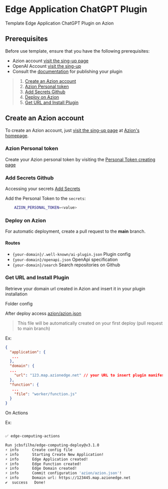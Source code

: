 # Edge Application ChatGPT Plugin

Template Edge Application ChatGPT Plugin on Azion

## Prerequisites

Before use template, ensure that you have the following prerequisites:

- Azion account [visit the sing-up page](https://manager.azion.com/signup/)
- OpenAI Account [visit the sing-up](https://platform.openai.com/signup?launch)
- Consult the [documentation](https://openai.com/blog/chatgpt-plugins) for publishing your plugin


> 1. [Create an Azion account](#Create-an-Azion-account)
> 2. [Azion Personal token](#Azion-Personal-token)
> 3. [Add Secrets Github](#Add-Secrets-Github)
> 4. [Deploy on Azion](#Deploy-on-Azion)
> 5. [Get URL and Install Plugin ](#Get-URL-and-Install-Plugin)


## Create an Azion account

To create an Azion account, just [visit the sing-up page](https://manager.azion.com/signup/) at [Azion's homepage](https://www.azion.com/en/).


### Azion Personal token

Create your Azion personal token by visiting the [Personal Token creating page](https://manager.azion.com/iam/personal-tokens)


### Add Secrets Github

Accessing your secrets [Add Secrets](https://docs.github.com/en/actions/security-guides/encrypted-secrets)

Add the Personal Token to the `secrets`:

```bash
    AZION_PERSONAL_TOKEN=<value>
```

### Deploy on Azion

For automatic deployment, create a pull request to the **main** branch.

#### Routes

- `{your-domain}/.well-known/ai-plugin.json` Plugin config
- `{your-domain}/openapi.json` OpenApi specification
- `{your-domain}/search` Search repositories on Github


### Get URL and Install Plugin

Retrieve your domain url created in Azion and insert it in your plugin installation

Folder config

After deploy access [azion/azion.json](./azion/azion.json)
> This file will be automatically created on your first deploy (pull request to main branch)

Ex:

```json
{
  "application": {
   ...
  },
  "domain": {
  ...
    "url": "123.map.azionedge.net" // your URL to insert plugin manifest Important (https://)
  },
  "function": {
   ...
    "file": "worker/function.js"
  }
}

```

On Actions

Ex:

```bash

✅ edge-computing-actions

Run jcbsfilho/edge-computing-deploy@v3.1.0
⚡️ info      Create config file
⚡️ info      Starting Create New Application!
⚡️ info      Edge Application created!
⚡️ info      Edge Function created!
⚡️ info      Edge Domain created!
⚡️ info      Commit configuration 'azion/azion.json'!
⚡️ info      Domain url: https://123445.map.azionedge.net
✔  success   Done!

```
